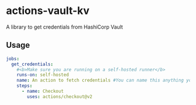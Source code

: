 # actions-vault-kv
A library to get credentials from HashiCorp Vault

## Usage
```yaml
jobs:
  get_credentials:
    #<b>Make sure you are running on a self-hosted runner</b>
    runs-on: self-hosted 
    name: An action to fetch credentials #You can name this anything you like
    steps:
      - name: Checkout
        uses: actions/checkout@v2
```
